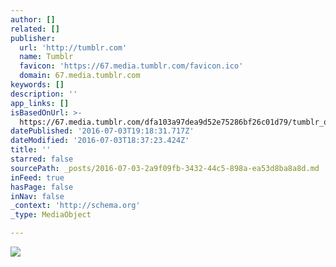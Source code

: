 ```yaml
---
author: []
related: []
publisher:
  url: 'http://tumblr.com'
  name: Tumblr
  favicon: 'https://67.media.tumblr.com/favicon.ico'
  domain: 67.media.tumblr.com
keywords: []
description: ''
app_links: []
isBasedOnUrl: >-
  https://67.media.tumblr.com/dfa103a97dea9d52e75286bf26c01d79/tumblr_o37ylh5iIM1qe8p34o1_540.jpg
datePublished: '2016-07-03T19:18:31.717Z'
dateModified: '2016-07-03T18:37:23.424Z'
title: ''
starred: false
sourcePath: _posts/2016-07-03-2a9f09fb-3432-44c5-898a-ea53d8ba8a8d.md
inFeed: true
hasPage: false
inNav: false
_context: 'http://schema.org'
_type: MediaObject

---
```

<article style=""><img src="https://67.media.tumblr.com/dfa103a97dea9d52e75286bf26c01d79/tumblr_o37ylh5iIM1qe8p34o1_540.jpg" /></article>